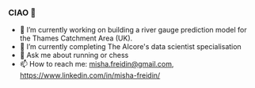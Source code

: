 ### CIAO 👋

<!--
**mishadcf/mishadcf** is a ✨ _special_ ✨ repository because its `README.md` (this file) appears on your GitHub profile.

Here are some ideas to get you started:

- 🔭 I’m currently working on ...
- 🌱 I’m currently learning ...
- 👯 I’m looking to collaborate on ...
- 🤔 I’m looking for help with ...
- 💬 Ask me about ...
- 📫 How to reach me: ...
- 😄 Pronouns: ...
- ⚡ Fun fact: ...
-->
- 🔭 I’m currently working on building a river gauge prediction model for the Thames Catchment Area (UK).
- 🌱 I’m currently completing The AIcore's data scientist specialisation
- 💬 Ask me about running or chess
- 📫 How to reach me: misha.freidin@gmail.com, https://www.linkedin.com/in/misha-freidin/
